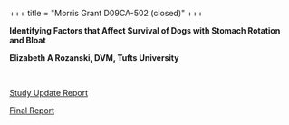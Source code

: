 +++
title = "Morris Grant D09CA-502 (closed)"
+++

**Identifying Factors that Affect Survival of Dogs with Stomach Rotation
and Bloat**

**Elizabeth A Rozanski, DVM, Tufts University**

 

[Study Update Report](</files/D09CA-502 update.pdf>)

[Final Report](</files/D09CA-502 Final report.pdf>)
